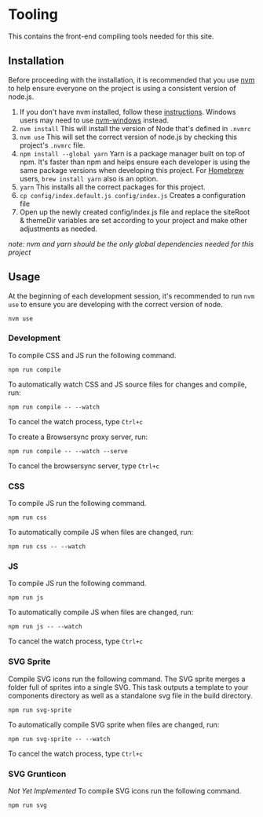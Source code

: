 # Tooling

This contains the front-end compiling tools needed for this site.

## Installation
Before proceeding with the installation, it is recommended that you use [nvm](https://github.com/creationix/nvm) to help ensure everyone on the project is using a consistent version of node.js.

1. If you don't have nvm installed, follow these [instructions](https://github.com/creationix/nvm#install-script). Windows users may need to use [nvm-windows](https://github.com/coreybutler/nvm-windows) instead.
1. `nvm install` This will install the version of Node that's defined in `.nvmrc`
1. `nvm use` This will set the correct version of node.js by checking this project's `.nvmrc` file.
1. `npm install --global yarn` Yarn is a package manager built on top of npm. It's faster than npm and helps ensure each developer is using the same package versions when developing this project. For [Homebrew](http://brew.sh/) users, `brew install yarn` also is an option.
1. `yarn` This installs all the correct packages for this project.
1. `cp config/index.default.js config/index.js` Creates a configuration file
1. Open up the newly created config/index.js file and replace the siteRoot & themeDir variables are set according to your project and make other adjustments as needed.

*note: nvm and yarn should be the only global dependencies needed for this project*


## Usage
At the beginning of each development session, it's recommended to run `nvm use` to ensure you are developing with the correct version of node.

```
nvm use
```


### Development
To compile CSS and JS run the following command.

```
npm run compile
```

To automatically watch CSS and JS source files for changes and compile, run:

```
npm run compile -- --watch
```

To cancel the watch process, type `Ctrl+c`


To create a Browsersync proxy server, run:

```
npm run compile -- --watch --serve
```

To cancel the browsersync server, type `Ctrl+c`


### CSS
To compile JS run the following command.

```
npm run css
```

To automatically compile JS when files are changed, run:

```
npm run css -- --watch
```


### JS
To compile JS run the following command.

```
npm run js
```

To automatically compile JS when files are changed, run:

```
npm run js -- --watch
```

To cancel the watch process, type `Ctrl+c`


### SVG Sprite
Compile SVG icons run the following command. The SVG sprite merges a folder full of sprites into a single SVG.
This task outputs a template to your components directory as well as a standalone svg file in the build directory.

```
npm run svg-sprite
```

To automatically compile SVG sprite when files are changed, run:

```
npm run svg-sprite -- --watch
```

To cancel the watch process, type `Ctrl+c`

### SVG Grunticon
*Not Yet Implemented* To compile SVG icons run the following command.

```
npm run svg
```
